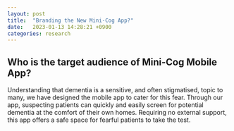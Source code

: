 ```yaml
---
layout: post
title:  "Branding the New Mini-Cog App?"
date:   2023-01-13 14:28:21 +0900
categories: research
---
```


## Who is the target audience of Mini-Cog Mobile App?

Understanding that dementia is a sensitive, and often stigmatised, topic to many, we have designed the mobile app to cater for this fear. Through our app, suspecting patients can quickly and easily screen for potential dementia at the comfort of their own homes. Requiring no external support, this app offers a safe space for fearful patients to take the test.
